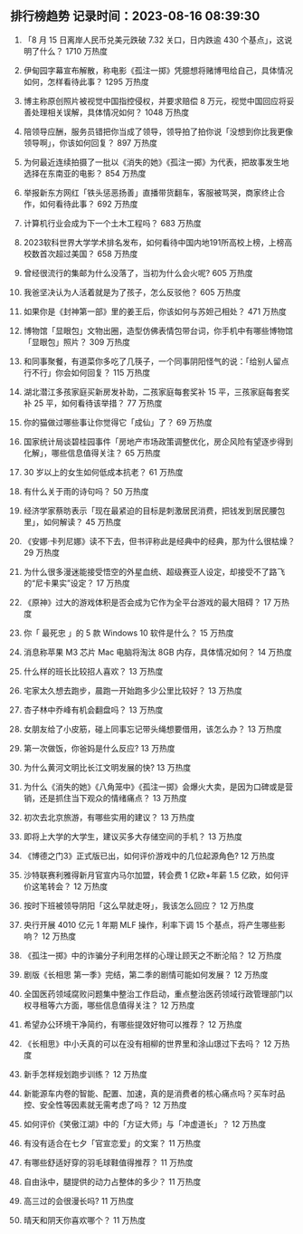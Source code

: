 
## 排行榜趋势 记录时间：2023-08-16 08:39:30
  
  1. 「8 月 15 日离岸人民币兑美元跌破 7.32 关口，日内跌逾 430 个基点」，这说明了什么？ 1710 万热度
    
  2. 伊甸园字幕宣布解散，称电影《孤注一掷》凭臆想将赌博甩给自己，具体情况如何，怎样看待此事？ 1295 万热度
    
  3. 博主称原创照片被视觉中国指控侵权，并要求赔偿 8 万元，视觉中国回应将妥善处理相关误解，具体情况如何？ 1048 万热度
    
  4. 陪领导应酬，服务员错把你当成了领导，领导拍了拍你说「没想到你比我更像领导啊」，你该如何回复？ 897 万热度
    
  5. 为何最近连续拍摄了一批以《消失的她》《孤注一掷》为代表，把故事发生地选择在东南亚的电影？ 854 万热度
    
  6. 举报新东方网红「铁头惩恶扬善」直播带货翻车，客服被骂哭，商家终止合作，如何看待此事？ 692 万热度
    
  7. 计算机行业会成为下一个土木工程吗？ 683 万热度
    
  8. 2023软科世界大学学术排名发布，如何看待中国内地191所高校上榜，上榜高校数首次超过美国？ 658 万热度
    
  9. 曾经很流行的集邮为什么没落了，当初为什么会火呢? 605 万热度
    
  10. 我爸坚决认为人活着就是为了孩子，怎么反驳他？ 605 万热度
    
  11. 如果你是《封神第一部》里的姜王后，你该如何与苏妲己相处？ 471 万热度
    
  12. 博物馆「显眼包」文物出圈，造型仿佛表情包带台词，你手机中有哪些博物馆「显眼包」照片？ 309 万热度
    
  13. 和同事聚餐，有道菜你多吃了几筷子，一个同事阴阳怪气的说：「给别人留点行不行」你会如何回复？ 115 万热度
    
  14. 湖北潜江多孩家庭买新房发补助，二孩家庭每套奖补 15 平，三孩家庭每套奖补 25 平，如何看待该举措？ 77 万热度
    
  15. 你的猫做过哪些事让你觉得它「成仙」了？ 69 万热度
    
  16. 国家统计局谈碧桂园事件「房地产市场政策调整优化，房企风险有望逐步得到化解」，哪些信息值得关注？ 65 万热度
    
  17. 30 岁以上的女生如何低成本抗老？ 61 万热度
    
  18. 有什么关于雨的诗句吗？ 50 万热度
    
  19. 经济学家蔡昉表示「现在最紧迫的目标是刺激居民消费，把钱发到居民腰包里」，如何解读？ 45 万热度
    
  20. 《安娜·卡列尼娜》读不下去，但书评称此是经典中的经典，那为什么很枯燥？ 29 万热度
    
  21. 为什么很多漫迷能接受悟空的外星血统、超级赛亚人设定，却接受不了路飞的“尼卡果实”设定？ 17 万热度
    
  22. 《原神》过大的游戏体积是否会成为它作为全平台游戏的最大阻碍？ 17 万热度
    
  23. 你「 最死忠 」的 5 款 Windows 10 软件是什么？ 15 万热度
    
  24. 消息称苹果 M3 芯片 Mac 电脑将淘汰 8GB 内存，具体情况如何？ 14 万热度
    
  25. 什么样的班长比较招人喜欢？ 13 万热度
    
  26. 宅家太久想去跑步，晨跑一开始跑多少公里比较好？ 13 万热度
    
  27. 杏子林中乔峰有机会翻盘吗？ 13 万热度
    
  28. 女朋友给了小皮筋，碰上同事忘记带头绳想要借用，该怎么办？ 13 万热度
    
  29. 第一次做饭，你爸妈是什么反应? 13 万热度
    
  30. 为什么黄河文明比长江文明发展的快? 13 万热度
    
  31. 为什么《消失的她》《八角笼中》《孤注一掷》会爆火大卖，是因为口碑或是营销，还是抓住当下观众的情绪痛点？ 13 万热度
    
  32. 初次去北京旅游，有哪些实用的建议？ 13 万热度
    
  33. 即将上大学的大学生，建议买多大存储空间的手机？ 13 万热度
    
  34. 《博德之门3》正式版已出，如何评价游戏中的几位起源角色? 12 万热度
    
  35. 沙特联赛利雅得新月官宣内马尔加盟，转会费 1 亿欧+年薪 1.5 亿欧，如何评价这笔转会？ 12 万热度
    
  36. 按时下班被领导阴阳「这么早就走呀」，我该怎么回应？ 12 万热度
    
  37. 央行开展 4010 亿元 1 年期 MLF 操作，利率下调 15 个基点，将产生哪些影响？ 12 万热度
    
  38. 《孤注一掷》中的诈骗分子利用怎样的心理让顾天之不断沦陷？ 12 万热度
    
  39. 剧版《长相思 第一季》完结，第二季的剧情可能如何发展？ 12 万热度
    
  40. 全国医药领域腐败问题集中整治工作启动，重点整治医药领域行政管理部门以权寻租等六方面，哪些信息值得关注？ 12 万热度
    
  41. 希望办公环境干净简约，有哪些提效好物可以推荐？ 12 万热度
    
  42. 《长相思》中小夭真的可以在没有相柳的世界里和涂山璟过下去吗？ 12 万热度
    
  43. 新手怎样规划跑步训练？ 12 万热度
    
  44. 新能源车内卷的智能、配置、加速，真的是消费者的核心痛点吗？买车时品控、安全性等因素就无需考虑了吗？ 12 万热度
    
  45. 如何评价《笑傲江湖》中的「方证大师」与「冲虚道长」？ 12 万热度
    
  46. 有没有适合在七夕「官宣恋爱」的文案？ 11 万热度
    
  47. 有哪些舒适好穿的羽毛球鞋值得推荐？ 11 万热度
    
  48. 自由泳中，腿提供的动力占整体的多少？ 11 万热度
    
  49. 高三过的会很漫长吗? 11 万热度
    
  50. 晴天和阴天你喜欢哪个？ 11 万热度
    